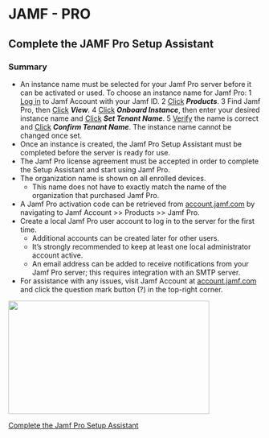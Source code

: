 # JAMF - PRO
## Complete the JAMF Pro Setup Assistant

### Summary
* An instance name must be selected for your Jamf Pro server before it can be activated or used. To choose an instance name for Jamf Pro:
	1 <ins>Log in</ins> to Jamf Account with your Jamf ID.
	2 <ins>Click</ins> ***Products***.
	3 Find Jamf Pro, then <ins>Click</ins> ***View***.
	4 <ins>Click</ins> ***Onboard Instance***, then enter your desired instance name and <ins>Click</ins> ***Set Tenant Name***.
	5 <ins>Verify</ins> the name is correct and <ins>Click</ins> ***Confirm Tenant Name***. The instance name cannot be changed once set.
* Once an instance is created, the Jamf Pro Setup Assistant must be completed before the server is ready for use.
* The Jamf Pro license agreement must be accepted in order to complete the Setup Assistant and start using Jamf Pro.
* The organization name is shown on all enrolled devices.
	- This name does not have to exactly match the name of the organization that purchased Jamf Pro.
* A Jamf Pro activation code can be retrieved from [account.jamf.com](https://account.jamf.com) by navigating to Jamf Account >> Products >> Jamf Pro.
* Create a local Jamf Pro user account to log in to the server for the first time.
	- Additional accounts can be created later for other users.
	- It’s strongly recommended to keep at least one local administrator account active.
	- An email address can be added to receive notifications from your Jamf Pro server; this requires integration with an SMTP server.
* For assistance with any issues, visit Jamf Account at [account.jamf.com](https://account.jamf.com) and click the question mark button (?) in the top-right corner.
<p><a href="https://trainingcatalog.jamf.com/path/jamf-pro-prerequisites/complete-the-jamf-pro-setup-assistant/1829947?wvideo=o1909qp58a"><img src="https://embed-ssl.wistia.com/deliveries/a85bbc39c984224024f5c49a93332156.jpg?image_play_button_size=2x&amp;image_crop_resized=960x540&amp;image_play_button=1&amp;image_play_button_color=434a54e0" width="400" height="225" style="width: 400px; height: 225px;"></a></p><p><a href="https://trainingcatalog.jamf.com/path/jamf-pro-prerequisites/complete-the-jamf-pro-setup-assistant/1829947?wvideo=o1909qp58a">Complete the Jamf Pro Setup Assistant</a></p>
